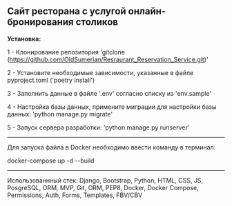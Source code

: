 ## Сайт ресторана с услугой онлайн-бронирования столиков

**Установка:**

1 - Клонирование репозитория 'gitclone (https://github.com/OldSumerian/Resraurant_Reservation_Service.git)'

2 - Установите необходимые зависимости, указанные в файле pyproject.toml ('poetry install')

3 - Заполнить данные в файле '.env' согласно списку из 'env.sample'

4 - Настройка базы данных, примените миграции для настройки базы данных: 'python manage.py migrate'

5 - Запуск сервера разработки: 'python manage.py runserver'

---

Для запуска файла в Docker необходимо ввести команду в терминал:

docker-compose up -d --build

---

Использованнный стек: Django, Bootstrap, Python, HTML, CSS, JS, PosgreSQL, ORM, MVP, Git, ORM, PEP8, Docker, Docker Compose, Permissions, Auth, Forms, Templates, FBV/CBV
